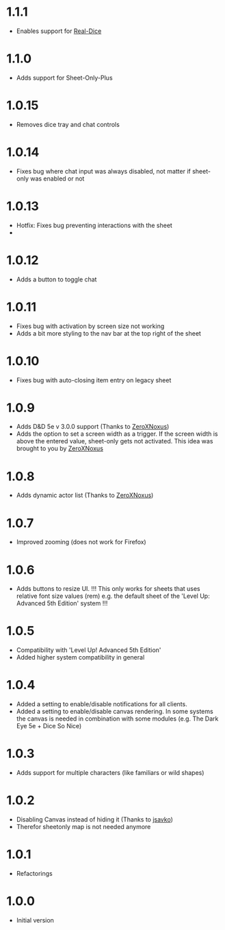 # 1.1.1
- Enables support for [Real-Dice](https://foundryvtt.com/packages/real-dice)

# 1.1.0
- Adds support for Sheet-Only-Plus

# 1.0.15
- Removes dice tray and chat controls

# 1.0.14
- Fixes bug where chat input was always disabled, not matter if sheet-only was enabled or not

# 1.0.13
- Hotfix: Fixes bug preventing interactions with the sheet
- 
# 1.0.12
- Adds a button to toggle chat

# 1.0.11
- Fixes bug with activation by screen size not working
- Adds a bit more styling to the nav bar at the top right of the sheet

# 1.0.10
- Fixes bug with auto-closing item entry on legacy sheet

# 1.0.9
- Adds D&D 5e v 3.0.0 support (Thanks to [ZeroXNoxus](https://github.com/ZeroXNoxus))
- Adds the option to set a screen width as a trigger. If the screen width is above the entered value, sheet-only gets not activated. This idea was brought to you by [ZeroXNoxus](https://github.com/ZeroXNoxus)

# 1.0.8
- Adds dynamic actor list (Thanks to [ZeroXNoxus](https://github.com/ZeroXNoxus))

# 1.0.7
- Improved zooming (does not work for Firefox)

# 1.0.6
- Adds buttons to resize UI. !!! This only works for sheets that uses relative font size values (rem) e.g. the default sheet of the 'Level Up: Advanced 5th Edition' system !!! 

# 1.0.5
- Compatibility with 'Level Up! Advanced 5th Edition'
- Added higher system compatibility in general

# 1.0.4
- Added a setting to enable/disable notifications for all clients. 
- Added a setting to enable/disable canvas rendering. In some systems the canvas is needed in combination with some modules (e.g. The Dark Eye 5e + Dice So Nice)

# 1.0.3
- Adds support for multiple characters (like familiars or wild shapes)

# 1.0.2
- Disabling Canvas instead of hiding it (Thanks to [jsavko](https://github.com/jsavko))
- Therefor sheetonly map is not needed anymore

# 1.0.1
- Refactorings

# 1.0.0
- Initial version
